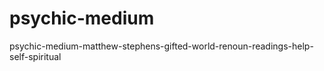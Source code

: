 psychic-medium
==============

psychic-medium-matthew-stephens-gifted-world-renoun-readings-help-self-spiritual

